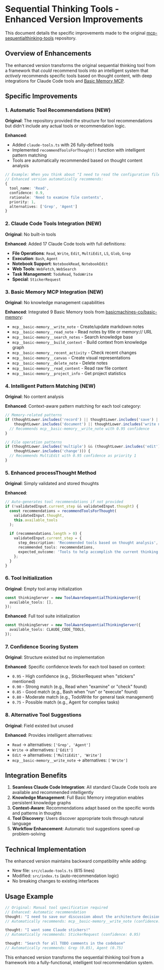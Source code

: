 # Sequential Thinking Tools - Enhanced Version Improvements

This document details the specific improvements made to the original [mcp-sequentialthinking-tools](https://github.com/spences10/mcp-sequentialthinking-tools) repository.

## Overview of Enhancements

The enhanced version transforms the original sequential thinking tool from a framework that *could* recommend tools into an intelligent system that *actively* recommends specific tools based on thought content, with deep integrations for Claude Code tools and [Basic Memory MCP](https://github.com/basicmachines-co/basic-memory).

## Specific Improvements

### 1. **Automatic Tool Recommendations** (NEW)

**Original**: The repository provided the structure for tool recommendations but didn't include any actual tools or recommendation logic.

**Enhanced**: 
- Added `claude-tools.ts` with 26 fully-defined tools
- Implemented `recommendToolsForThought()` function with intelligent pattern matching
- Tools are automatically recommended based on thought content analysis

```typescript
// Example: When you think about "I need to read the configuration file"
// Enhanced version automatically recommends:
{
  tool_name: 'Read',
  confidence: 0.9,
  rationale: 'Need to examine file contents',
  priority: 1,
  alternatives: ['Grep', 'Agent']
}
```

### 2. **Claude Code Tools Integration** (NEW)

**Original**: No built-in tools

**Enhanced**: Added 17 Claude Code tools with full definitions:
- **File Operations**: `Read`, `Write`, `Edit`, `MultiEdit`, `LS`, `Glob`, `Grep`
- **Execution**: `Bash`, `Agent`
- **Notebook Support**: `NotebookRead`, `NotebookEdit`
- **Web Tools**: `WebFetch`, `WebSearch`
- **Task Management**: `TodoRead`, `TodoWrite`
- **Special**: `StickerRequest`

### 3. **Basic Memory MCP Integration** (NEW)

**Original**: No knowledge management capabilities

**Enhanced**: Integrated 9 Basic Memory tools from [basicmachines-co/basic-memory](https://github.com/basicmachines-co/basic-memory):
- `mcp__basic-memory__write_note` - Create/update markdown notes
- `mcp__basic-memory__read_note` - Read notes by title or memory:// URL
- `mcp__basic-memory__search_notes` - Search knowledge base
- `mcp__basic-memory__build_context` - Build context from knowledge graph
- `mcp__basic-memory__recent_activity` - Check recent changes
- `mcp__basic-memory__canvas` - Create visual representations
- `mcp__basic-memory__delete_note` - Delete notes
- `mcp__basic-memory__read_content` - Read raw file content
- `mcp__basic-memory__project_info` - Get project statistics

### 4. **Intelligent Pattern Matching** (NEW)

**Original**: No content analysis

**Enhanced**: Context-aware pattern matching for each tool category:
```typescript
// Memory-related patterns
if (thoughtLower.includes('record') || thoughtLower.includes('save') || 
    thoughtLower.includes('document') || thoughtLower.includes('write note')) {
  // Recommends mcp__basic-memory__write_note with 0.95 confidence
}

// File operation patterns
if (thoughtLower.includes('multiple') && (thoughtLower.includes('edit') || 
    thoughtLower.includes('change'))) {
  // Recommends MultiEdit with 0.95 confidence as priority 1
}
```

### 5. **Enhanced processThought Method**

**Original**: Simply validated and stored thoughts

**Enhanced**: 
```typescript
// Auto-generates tool recommendations if not provided
if (!validatedInput.current_step && validatedInput.thought) {
  const recommendations = recommendToolsForThought(
    validatedInput.thought,
    this.available_tools
  );
  
  if (recommendations.length > 0) {
    validatedInput.current_step = {
      step_description: 'Recommended tools based on thought analysis',
      recommended_tools: recommendations,
      expected_outcome: 'Tools to help accomplish the current thinking step'
    };
  }
}
```

### 6. **Tool Initialization**

**Original**: Empty tool array initialization
```typescript
const thinkingServer = new ToolAwareSequentialThinkingServer({
  available_tools: [],
});
```

**Enhanced**: Full tool suite initialization
```typescript
const thinkingServer = new ToolAwareSequentialThinkingServer({
  available_tools: CLAUDE_CODE_TOOLS,
});
```

### 7. **Confidence Scoring System**

**Original**: Structure existed but no implementation

**Enhanced**: Specific confidence levels for each tool based on context:
- `0.95` - High confidence (e.g., StickerRequest when "stickers" mentioned)
- `0.90` - Strong match (e.g., Read when "examine" or "check" found)
- `0.85` - Good match (e.g., Bash when "run" or "execute" found)
- `0.80` - Moderate match (e.g., TodoWrite for general task management)
- `0.75` - Possible match (e.g., Agent for complex tasks)

### 8. **Alternative Tool Suggestions**

**Original**: Field existed but unused

**Enhanced**: Provides intelligent alternatives:
- `Read` → alternatives: `['Grep', 'Agent']`
- `Write` → alternatives: `['Edit']`
- `Edit` → alternatives: `['MultiEdit', 'Write']`
- `mcp__basic-memory__write_note` → alternatives: `['Write']`

## Integration Benefits

1. **Seamless Claude Code Integration**: All standard Claude Code tools are available and recommended intelligently
2. **Knowledge Management**: Full Basic Memory integration enables persistent knowledge graphs
3. **Context-Aware**: Recommendations adapt based on the specific words and patterns in thoughts
4. **Tool Discovery**: Users discover appropriate tools through natural language
5. **Workflow Enhancement**: Automatic tool suggestions speed up problem-solving

## Technical Implementation

The enhanced version maintains backward compatibility while adding:
- New file: `src/claude-tools.ts` (615 lines)
- Modified: `src/index.ts` (auto-recommendation logic)
- No breaking changes to existing interfaces

## Usage Example

```typescript
// Original: Manual tool specification required
// Enhanced: Automatic recommendation
thought: "I need to save our discussion about the architecture decisions"
// Automatically recommends: mcp__basic-memory__write_note (confidence: 0.95)

thought: "I want some Claude stickers!"
// Automatically recommends: StickerRequest (confidence: 0.95)

thought: "Search for all TODO comments in the codebase"
// Automatically recommends: Grep (0.85), Agent (0.75)
```

This enhanced version transforms the sequential thinking tool from a framework into a fully-functional, intelligent tool recommendation system.
